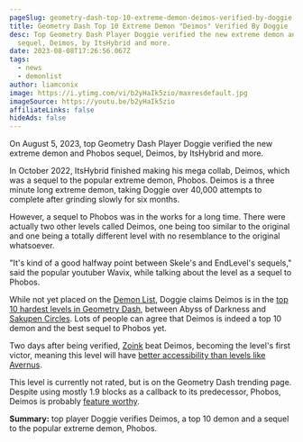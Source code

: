 ```yaml
---
pageSlug: geometry-dash-top-10-extreme-demon-deimos-verified-by-doggie
title: Geometry Dash Top 10 Extreme Demon "Deimos" Verified By Doggie
desc: Top Geometry Dash Player Doggie verified the new extreme demon and Phobos
  sequel, Deimos, by ItsHybrid and more.
date: 2023-08-08T17:26:56.067Z
tags:
  - news
  - demonlist
author: liamconix
image: https://i.ytimg.com/vi/b2yHaIk5zio/maxresdefault.jpg
imageSource: https://youtu.be/b2yHaIk5zio
affiliateLinks: false
hideAds: false
---
```

On August 5, 2023, top Geometry Dash Player Doggie verified the new extreme demon and Phobos sequel, Deimos, by ItsHybrid and more.



In October 2022, ItsHybrid finished making his mega collab, Deimos, which was a sequel to the popular extreme demon, Phobos. Deimos is a three minute long extreme demon, taking Doggie over 40,000 attempts to complete after grinding slowly for six months.


However, a sequel to Phobos was in the works for a long time. There were actually two other levels called Deimos, one being too similar to the original and one being a totally different level with no resemblance to the original whatsoever.


"It's kind of a good halfway point between Skele's and EndLevel's sequels," said the popular youtuber Wavix, while talking about the level as a sequel to Phobos.


While not yet placed on the [Demon List](/posts/geometry-dash-demon-list-where-to-find-the-hardest-demons/), Doggie claims Deimos is in the [top 10 hardest levels in Geometry Dash](/posts/geometry-dash-levels-top-10-hardest-extreme-demons-2022/), between Abyss of Darkness and [Sakupen Circles](/posts/sakupen-circles-top-1/). Lots of people can agree that Deimos is indeed a top 10 demon and the best sequel to Phobos yet.


Two days after being verified, [Zoink](/posts/geometry-dash-top-10-hardest-demon-tunnel-of-despair-verified/) beat Deimos, becoming the level's first victor, meaning this level will have [better accessibility than levels like Avernus](/posts/geometry-dash-avernus-remains-without-victors-3-months-after-being-placed-on-the-demon-list/).

This level is currently not rated, but is on the Geometry Dash trending page. Despite using mostly 1.9 blocks as a callback to its predecessor, Phobos, Deimos is probably [feature worthy](/posts/geometry-dash-levels-how-to-make-a-featured-level-2022/).


**Summary:** top player Doggie verifies Deimos, a top 10 demon and a sequel to the popular extreme demon, Phobos.